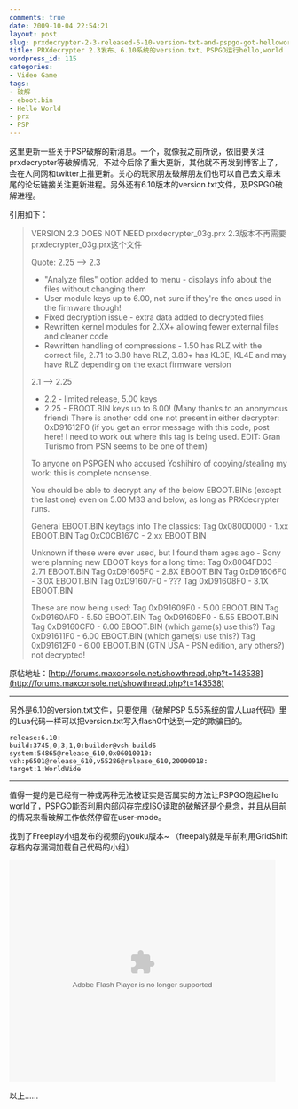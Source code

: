 ```yaml
---
comments: true
date: 2009-10-04 22:54:21
layout: post
slug: prxdecrypter-2-3-released-6-10-version-txt-and-pspgo-got-helloworld
title: PRXdecrypter 2.3发布、6.10系统的version.txt、PSPGO运行hello,world
wordpress_id: 115
categories:
- Video Game
tags:
- 破解
- eboot.bin
- Hello World
- prx
- PSP
---
```



这里更新一些关于PSP破解的新消息。一个，就像我之前所说，依旧要关注prxdecrypter等破解情况，不过今后除了重大更新，其他就不再发到博客上了，会在人间网和twitter上推更新。关心的玩家朋友破解朋友们也可以自己去文章末尾的论坛链接关注更新进程。另外还有6.10版本的version.txt文件，及PSPGO破解进程。

引用如下：

> VERSION 2.3 DOES NOT NEED prxdecrypter_03g.prx
> 2.3版本不再需要prxdecrypter_03g.prx这个文件
>
>
> Quote:
> 2.25 --> 2.3
> - "Analyze files" option added to menu - displays info about the files without changing them
> - User module keys up to 6.00, not sure if they're the ones used in the firmware though!
> - Fixed decryption issue - extra data added to decrypted files
> - Rewritten kernel modules for 2.XX+ allowing fewer external files and cleaner code
> - Rewritten handling of compressions - 1.50 has RLZ with the correct file, 2.71 to 3.80 have RLZ, 3.80+ has KL3E, KL4E and may have RLZ depending on the exact firmware version
>
> 2.1 --> 2.25
> - 2.2 - limited release, 5.00 keys
> - 2.25 - EBOOT.BIN keys up to 6.00! (Many thanks to an anonymous friend)
> There is another odd one not present in either decrypter: 0xD91612F0 (if you get an error message with this code, post here! I need to work out where this tag is being used. EDIT: Gran Turismo from PSN seems to be one of them)
>
> To anyone on PSPGEN who accused Yoshihiro of copying/stealing my work: this is complete nonsense.
>
> You should be able to decrypt any of the below EBOOT.BINs (except the last one) even on 5.00 M33 and below, as long as PRXdecrypter runs.
>
> General EBOOT.BIN keytags info
> The classics:
> Tag 0x08000000 - 1.xx EBOOT.BIN
> Tag 0xC0CB167C - 2.xx EBOOT.BIN
>
> Unknown if these were ever used, but I found them ages ago - Sony were planning new EBOOT keys for a long time:
> Tag 0x8004FD03 - 2.71 EBOOT.BIN
> Tag 0xD91605F0 - 2.8X EBOOT.BIN
> Tag 0xD91606F0 - 3.0X EBOOT.BIN
> Tag 0xD91607F0 - ???
> Tag 0xD91608F0 - 3.1X EBOOT.BIN
>
> These are now being used:
> Tag 0xD91609F0 - 5.00 EBOOT.BIN
> Tag 0xD9160AF0 - 5.50 EBOOT.BIN
> Tag 0xD9160BF0 - 5.55 EBOOT.BIN
> Tag 0xD9160CF0 - 6.00 EBOOT.BIN (which game(s) use this?)
> Tag 0xD91611F0 - 6.00 EBOOT.BIN (which game(s) use this?)
> Tag 0xD91612F0 - 6.00 EBOOT.BIN (GTN USA - PSN edition, any others?) not decrypted!

原帖地址：[http://forums.maxconsole.net/showthread.php?t=143538](http://forums.maxconsole.net/showthread.php?t=143538)

**************

另外是6.10的version.txt文件，只要使用《破解PSP 5.55系统的雷人Lua代码》里的Lua代码一样可以把version.txt写入flash0中达到一定的欺骗目的。

```
release:6.10:
build:3745,0,3,1,0:builder@vsh-build6
system:54865@release_610,0x06010010:
vsh:p6501@release_610,v55286@release_610,20090918:
target:1:WorldWide
```

**************

值得一提的是已经有一种或两种无法被证实是否属实的方法让PSPGO跑起hello world了，PSPGO能否利用内部闪存完成ISO读取的破解还是个悬念，并且从目前的情况来看破解工作依然停留在user-mode。

找到了Freeplay小组发布的视频的youku版本~ （freepaly就是早前利用GridShift存档内存漏洞加载自己代码的小组）

<p><embed src="http://player.youku.com/player.php/sid/XMTIzMDY4NTc2/v.swf" quality="high" width="480" height="400" align="middle" allowscriptaccess="sameDomain" type="application/x-shockwave-flash"></embed></p>

以上……
